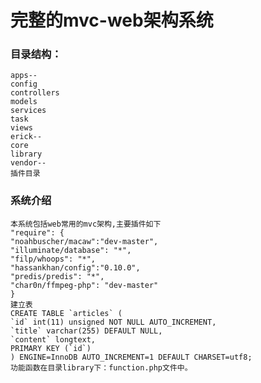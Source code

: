 完整的mvc-web架构系统
=====
### 目录结构： 
    apps--   
    config
    controllers  
    models   
    services
	task
    views   
    erick--  
    core   
    library   
    vendor--  
    插件目录   
### 系统介绍
    本系统包括web常用的mvc架构,主要插件如下
    "require": {
    "noahbuscher/macaw":"dev-master",
    "illuminate/database": "*",
    "filp/whoops": "*",
    "hassankhan/config":"0.10.0",
    "predis/predis": "*",
    "char0n/ffmpeg-php": "dev-master"
    }
    建立表
    CREATE TABLE `articles` (
    `id` int(11) unsigned NOT NULL AUTO_INCREMENT,
    `title` varchar(255) DEFAULT NULL,
    `content` longtext,
    PRIMARY KEY (`id`)
    ) ENGINE=InnoDB AUTO_INCREMENT=1 DEFAULT CHARSET=utf8;
    功能函数在目录library下：function.php文件中。
